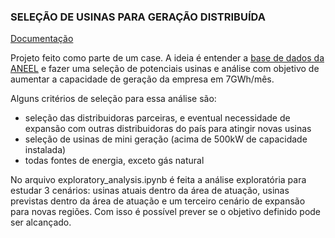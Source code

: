 ### SELEÇÃO DE USINAS PARA GERAÇÃO DISTRIBUÍDA

[Documentação](https://edgarflauzino.notion.site/Sele-o-de-usinas-em-gera-o-distribu-da-de00893434634e249fec143d586ae76c?pvs=4)

Projeto feito como parte de um case. A ideia é entender a [base de dados da ANEEL](https://dadosabertos.aneel.gov.br/dataset/relacao-de-empreendimentos-de-geracao-distribuida) e fazer uma seleção de potenciais usinas e análise com objetivo de aumentar a capacidade de geração da empresa em 7GWh/mês.

Alguns critérios de seleção para essa análise são:

- seleção das distribuidoras parceiras, e eventual necessidade de expansão com outras distribuidoras do país para atingir novas usinas
- seleção de usinas de mini geração (acima de 500kW de capacidade instalada)
- todas fontes de energia, exceto gás natural

No arquivo exploratory_analysis.ipynb é feita a análise exploratória para estudar 3 cenários: usinas atuais dentro da área de atuação, usinas previstas dentro da área de atuação e um terceiro cenário de expansão para novas regiões. Com isso é possível prever se o objetivo definido pode ser alcançado.

